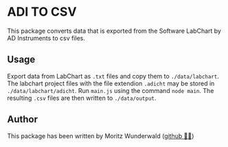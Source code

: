 # ADI TO CSV

This package converts data that is exported from the Software LabChart by AD Instruments to csv files.

## Usage

Export data from LabChart as `.txt` files and copy them to `./data/labchart`. The labchart project files with the file extendion `.adicht` may be stored in `./data/labchart/adicht`. Run `main.js` using the command `node main`. The resulting `.csv` files are then written to `./data/output`.

## Author

This package has been written by Moritz Wunderwald ([github 🧑‍💻](https://github.com/wunderwald))